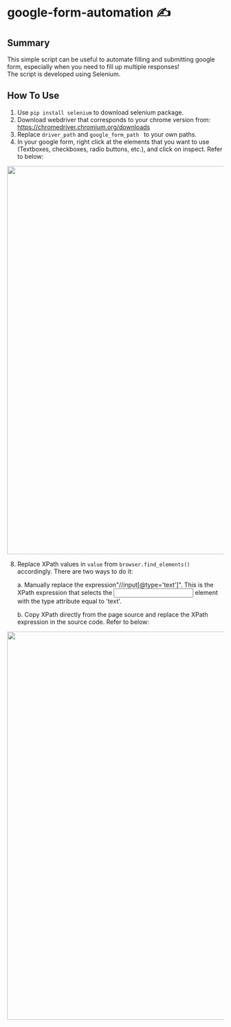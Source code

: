 # google-form-automation ✍️

## Summary
This simple script can be useful to automate filling and submitting google form, especially when you need to fill up multiple responses!  
The script is developed using Selenium.

## How To Use
1. Use ```pip install selenium``` to download selenium package.
2. Download webdriver that corresponds to your chrome version from: https://chromedriver.chromium.org/downloads
3. Replace ```driver_path``` and ```google_form_path ``` to your own paths.
4. In your google form, right click at the  elements that you want to use (Textboxes, checkboxes, radio buttons, etc.), and click on inspect. Refer to below:
   
<img src="https://github.com/Jy158654/google-form-automation/assets/77066380/c7bc0e11-72bd-496b-aa27-511d8837ff01" width="900">

8. Replace XPath values in ```value``` from ```browser.find_elements()``` accordingly. There are two ways to do it:  

   a. Manually replace the expression"//input[@type='text']". This is the XPath expression that selects the <input> element with the type attribute equal to 'text'.
   
   b. Copy XPath directly from the page source and replace the XPath expression in the source code. Refer to below:
   
<img src="https://github.com/Jy158654/google-form-automation/assets/77066380/d3d15e4e-987e-4411-9e45-cc1fed5e33ef" width="900">
